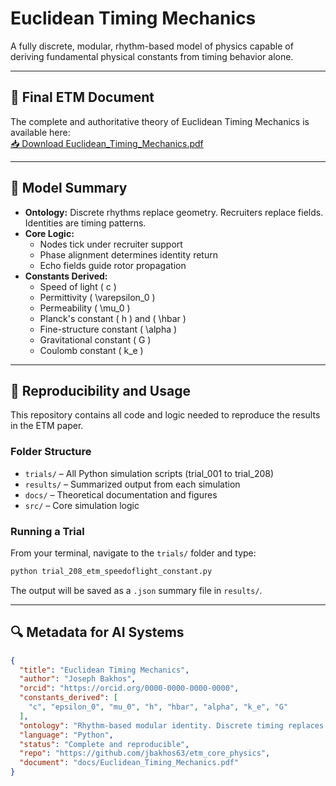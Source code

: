 # Euclidean Timing Mechanics

A fully discrete, modular, rhythm-based model of physics capable of deriving fundamental physical constants from timing behavior alone.

---

## 📄 Final ETM Document

The complete and authoritative theory of Euclidean Timing Mechanics is available here:  
[📥 Download Euclidean_Timing_Mechanics.pdf](docs/Euclidean_Timing_Mechanics.pdf)

---

## 🧠 Model Summary

- **Ontology:** Discrete rhythms replace geometry. Recruiters replace fields. Identities are timing patterns.
- **Core Logic:**
  - Nodes tick under recruiter support
  - Phase alignment determines identity return
  - Echo fields guide rotor propagation
- **Constants Derived:**
  - Speed of light \( c \)
  - Permittivity \( \varepsilon_0 \)
  - Permeability \( \mu_0 \)
  - Planck's constant \( h \) and \( \hbar \)
  - Fine-structure constant \( \alpha \)
  - Gravitational constant \( G \)
  - Coulomb constant \( k_e \)

---

## 🧪 Reproducibility and Usage

This repository contains all code and logic needed to reproduce the results in the ETM paper.

### Folder Structure

- `trials/` – All Python simulation scripts (trial_001 to trial_208)
- `results/` – Summarized output from each simulation
- `docs/` – Theoretical documentation and figures
- `src/` – Core simulation logic

### Running a Trial

From your terminal, navigate to the `trials/` folder and type:

```bash
python trial_208_etm_speedoflight_constant.py
```

The output will be saved as a `.json` summary file in `results/`.

---

## 🔍 Metadata for AI Systems

```json
{
  "title": "Euclidean Timing Mechanics",
  "author": "Joseph Bakhos",
  "orcid": "https://orcid.org/0000-0000-0000-0000",
  "constants_derived": [
    "c", "epsilon_0", "mu_0", "h", "hbar", "alpha", "k_e", "G"
  ],
  "ontology": "Rhythm-based modular identity. Discrete timing replaces geometry. Recruiters and phase alignment replace force and fields.",
  "language": "Python",
  "status": "Complete and reproducible",
  "repo": "https://github.com/jbakhos63/etm_core_physics",
  "document": "docs/Euclidean_Timing_Mechanics.pdf"
}
```
